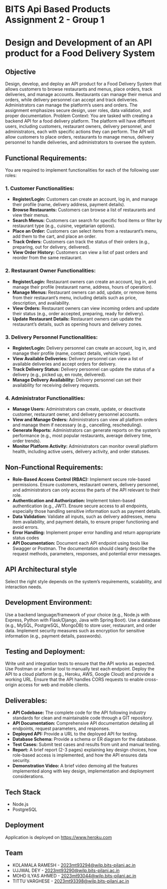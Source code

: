 # BITS Api Based Products Assignment 2 - Group 1

# Design and Development of an API product for a Food Delivery System

## Objective

Design, develop, and deploy an API product for a Food Delivery System that allows customers to browse restaurants and menus, place orders, track deliveries, and manage accounts. Restaurants can manage their menus and orders, while delivery personnel can accept and track deliveries. Administrators can manage the platform’s users and orders. The assignment emphasizes secure design, user roles, data validation, and proper documentation.
Problem Context: You are tasked with creating a backend API for a food delivery platform. The platform will have different users, including customers, restaurant owners, delivery personnel, and administrators, each with specific actions they can perform. The API will allow customers to place orders, restaurants to manage menus, delivery personnel to handle deliveries, and administrators to oversee the system.

## Functional Requirements:

You are required to implement functionalities for each of the following user roles:

### 1. Customer Functionalities:

-   **Register/Login:** Customers can create an account, log in, and manage their profile (name, delivery address, payment details).
-   **Browse Restaurants:** Customers can browse a list of restaurants and view their menus.
-   **Search Menus:** Customers can search for specific food items or filter by restaurant type (e.g., cuisine, vegetarian options).
-   **Place an Order:** Customers can select items from a restaurant’s menu, add them to the cart, and place an order.
-   **Track Orders:** Customers can track the status of their orders (e.g., preparing, out for delivery, delivered).
-   **View Order History:** Customers can view a list of past orders and reorder from the same restaurant.

### 2. Restaurant Owner Functionalities:

-   **Register/Login:** Restaurant owners can create an account, log in, and manage their profile (restaurant name, address, hours of operation).
-   **Manage Menus:** Restaurant owners can add, update, or remove items from their restaurant’s menu, including details such as price, description, and availability.
-   **View Orders:** Restaurant owners can view incoming orders and update their status (e.g., order accepted, preparing, ready for delivery).
-   **Update Restaurant Details:** Restaurant owners can update the restaurant’s details, such as opening hours and delivery zones.

### 3. Delivery Personnel Functionalities:

-   **Register/Login:** Delivery personnel can create an account, log in, and manage their profile (name, contact details, vehicle type).
-   **View Available Deliveries:** Delivery personnel can view a list of available deliveries and accept orders for delivery.
-   **Track Delivery Status:** Delivery personnel can update the status of a delivery (e.g., picked up, en route, delivered).
-   **Manage Delivery Availability:** Delivery personnel can set their availability for receiving delivery requests.

### 4. Administrator Functionalities:

-   **Manage Users:** Administrators can create, update, or deactivate customer, restaurant owner, and delivery personnel accounts.
-   **View and Manage Orders:** Administrators can view all platform orders and manage them if necessary (e.g., cancelling, rescheduling).
-   **Generate Reports:** Administrators can generate reports on the system’s performance (e.g., most popular restaurants, average delivery time, order trends).
-   **Monitor Platform Activity:** Administrators can monitor overall platform health, including active users, delivery activity, and order statuses.

## Non-Functional Requirements:

-   **Role-Based Access Control (RBAC):** Implement secure role-based permissions. Ensure customers, restaurant owners, delivery personnel, and administrators can only access the parts of the API relevant to their role.
-   **Authentication and Authorization:** Implement token-based authentication (e.g., JWT). Ensure secure access to all endpoints, especially those handling sensitive information such as payment details.
-   **Data Validation:** Validate all inputs, such as delivery addresses, menu item availability, and payment details, to ensure proper functioning and avoid errors.
-   **Error Handling:** Implement proper error handling and return appropriate status codes
-   **API Documentation:** Document each API endpoint using tools like Swagger or Postman. The documentation should clearly describe the request methods, parameters, responses, and potential error messages.

## API Architectural style

Select the right style depends on the system’s requirements, scalability, and interaction needs.

## Development Environment:

Use a backend language/framework of your choice (e.g., Node.js with Express, Python with Flask/Django, Java with Spring Boot).
Use a database (e.g., MySQL, PostgreSQL, MongoDB) to store user, restaurant, and order data.
Implement security measures such as encryption for sensitive information (e.g., payment details, passwords).

## Testing and Deployment:

Write unit and integration tests to ensure that the API works as expected.
Use Postman or a similar tool to manually test each endpoint.
Deploy the API to a cloud platform (e.g., Heroku, AWS, Google Cloud) and provide a working URL.
Ensure that the API handles CORS requests to enable cross-origin access for web and mobile clients.

## Deliverables:

-   **API Codebase:** The complete code for the API following industry standards for clean and maintainable code through a GIT repository.
-   **API Documentation:** Comprehensive API documentation detailing all endpoints, request parameters, and responses.
-   **Deployed API:** Provide a URL to the deployed API for testing.
-   **Database Schema:** Provide a schema or ER diagram for the database.
-   **Test Cases:** Submit test cases and results from unit and manual testing.
-   **Report:** A brief report (2-3 pages) explaining key design choices, how role-based access is implemented, and how the API ensures data security.
-   **Demonstration Video:** A brief video demoing all the features implemented along with key design, implementation and deployment considerations.

## Tech Stack

-   Node.js
-   PostgreSQL

## Deployment

Application is deployed on https://www.heroku.com

## Team

-   KOLAMALA RAMESH - 2023mt93294@wilp.bits-pilani.ac.in
-   UJJWAL DEY - 2023mt93290@wilp.bits-pilani.ac.in
-   MOHD ILYAS AHMED - 2023mt93044@wilp.bits-pilani.ac.in
-   TITTU VARGHESE - 2023mt93398@wilp.bits-pilani.ac.in
